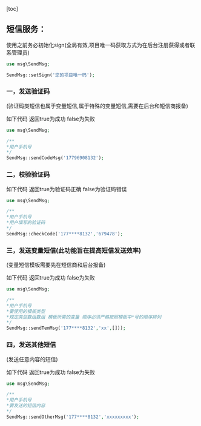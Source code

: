 [toc]
## 短信服务：

使用之前务必初始化sign(全局有效,项目唯一码获取方式为在后台注册获得或者联系管理员)

```php
use msg\SendMsg;

SendMsg::setSign('您的项目唯一码');
```

### 一，发送验证码 

(验证码类短信也属于变量短信,属于特殊的变量短信,需要在后台和短信商报备)

如下代码 返回true为成功 false为失败


```php
use msg\SendMsg;

/**
*用户手机号
*/
SendMsg::sendCodeMsg('17796908132');
```

### 二，校验验证码 

如下代码 返回true为验证码正确 false为验证码错误

```php
use msg\SendMsg;

/**
*用户手机号
*用户填写的验证码
*/
SendMsg::checkCode('177****8132','679478');
```


### 三，发送变量短信(此功能旨在提高短信发送效率)

(变量短信模板需要先在短信商和后台报备)

如下代码 返回true为成功 false为失败

```php
use msg\SendMsg;

/**
*用户手机号
*要使用的模板类型
*规定类型数组数组 模板所需的变量 顺序必须严格按照模板中*号的顺序排列
*/
SendMsg::sendTemMsg('177****8132','xx',[]));
```


### 四，发送其他短信

(发送任意内容的短信)

如下代码 返回true为成功 false为失败

```php
use msg\SendMsg;

/**
*用户手机号
*要发送的短信内容
*/
SendMsg::sendOtherMsg('177****8132','xxxxxxxxx');
```